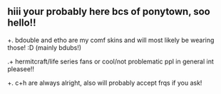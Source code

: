 hiii your probably here bcs of ponytown, soo hello!!          
--
+. bdouble and etho are my comf skins and will most likely be wearing those! :D
     (mainly bdubs!)
     
 .+ hermitcraft/life series fans or cool/not problematic ppl in general int pleasee!!
 
+. c+h are always alright, also will probably accept frqs if you ask!
